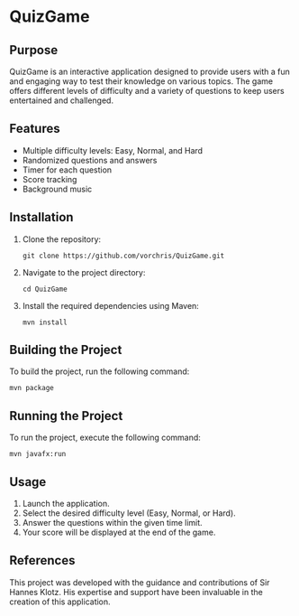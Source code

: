 # QuizGame

## Purpose
QuizGame is an interactive application designed to provide users with a fun and engaging way to test their knowledge on various topics. The game offers different levels of difficulty and a variety of questions to keep users entertained and challenged.

## Features
- Multiple difficulty levels: Easy, Normal, and Hard
- Randomized questions and answers
- Timer for each question
- Score tracking
- Background music

## Installation
1. Clone the repository:
   ```
   git clone https://github.com/vorchris/QuizGame.git
   ```
2. Navigate to the project directory:
   ```
   cd QuizGame
   ```
3. Install the required dependencies using Maven:
   ```
   mvn install
   ```

## Building the Project
To build the project, run the following command:
```
mvn package
```

## Running the Project
To run the project, execute the following command:
```
mvn javafx:run
```

## Usage
1. Launch the application.
2. Select the desired difficulty level (Easy, Normal, or Hard).
3. Answer the questions within the given time limit.
4. Your score will be displayed at the end of the game.

## References
This project was developed with the guidance and contributions of Sir Hannes Klotz. His expertise and support have been invaluable in the creation of this application.
